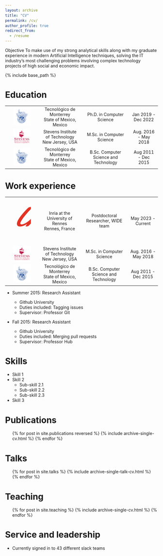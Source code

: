 ```yaml
---
layout: archive
title: "CV"
permalink: /cv/
author_profile: true
redirect_from:
  - /resume
---
```


Objective
To make use of my strong analytical skills along with my graduate experience in modern Artificial Intelligence techniques, solving the IT industry’s most challenging problems involving complex technology projects of high social and economic impact.

{% include base_path %}

Education
======
<table class="no_border">
    <tbody>
      <tr>
            <td><a href="https://tec.mx"><img src="/images/tec_logo.png"></a></td>
            <td><div>Tecnológico de Monterrey</div><div>State of Mexico, Mexico</div></td>
            <td>Ph.D. in Computer Science</td>
            <td>Jan 2019 - Dec 2022</td>
        </tr>
        <tr>
            <td><a href="https://www.stevens.edu/"><img src="/images/stevens_logo.png"></a></td>
            <td><div>Stevens Institute of Technology</div><div>New Jersey, USA</div></td>
            <td>M.Sc. in Computer Science</td>
            <td>Aug. 2016 - May 2018</td>
        </tr>
        <tr>
            <td><a href="https://tec.mx"><img src="/images/tec_logo.png"></a></td>
            <td><div>Tecnológico de Monterrey</div><div>State of Mexico, Mexico</div></td>
            <td>B.Sc. Computer Science and Technology</td>
            <td>Aug 2011 - Dec 2015</td>
        </tr>
    </tbody>
</table>

<style>
  .no_border, .no_border tr, .no_border td{
    border: none;
    text-align:center;
  }
  .no_border img{
    width: 60%;
    height:auto;
  }
</style>

Work experience
======
<table class="no_border">
    <tbody>
      <tr><td><a href="https://www.inria.fr/">
              <svg xmlns="http://www.w3.org/2000/svg" width="60%" height="60%">
                  <path d="M69.71,23.7c3.88-2.33,7.87-5.46,11.45-9.09c2.8-2.84-9.52-1.57-12.49,0.96c-3.19,2.73-6.47,5.74-9.47,9.25 C57.44,26.87,65.86,26.02,69.71,23.7z M295.05,87.63c2.19,1.31,2.09-5.53-2.32-8.28c-15.79-9.84-58.97,7.31-75.34,9.26 c-3.07,0.37-4.19-0.41-3.46-2.49c1.39-4.02,6.86-11.4,7.96-13.94c1.04-2.43,0.9-10.78-11.45-10.78 c-10.09,0-19.35,4.69-25.85,10.58c-6.2,5.29-18.21,15.75-25.6,15.75c-7.65,0,14.76-23.12,16-24.29 c3.33-3.13-7.17-2.35-11.59,1.01c-1.76,1.34-8.81,8.88-13.22,16.18c-12.75,8.81-25.44,10.86-19.4,3.53 c3.21-3.9,8.64-9.13,12.38-13.27c5.21-5.78,4.27-9.59-7.24-9.59c-15.41,0-17.04,1.34-25.74,11.53c-1.61,1.89-0.78,6.64,0.89,4.99 c10.43-10.32,10.2-9.48,24.01-9.48c-2.22,2.36-6.18,4.71-12.89,13.23c-5.98,7.6-2.07,13.74,6.43,13.74 c4.7,0,11.71-2.2,18.12-6.72c-0.77,3.96,0.82,6.79,6.87,6.79c7.01,0,15.01-4.17,21.64-8.8c-0.83,5.03,1.76,8.8,9.18,8.8 c5.71,0,12.35-2.24,19.21-8.19c-0.04,4.55,3.17,8.16,9.14,8.16C227.32,95.34,277.57,77.09,295.05,87.63z M188.32,88.83 c-9.54,0,9.56-21.8,22.01-21.8C217.78,67.03,197.52,88.83,188.32,88.83z M180.75,55.11c3.87-2.33,11.16-7.99,14.75-11.62 c2.8-2.84-9.52-1.58-12.49,0.96c-3.19,2.73-8.5,7.62-11.5,11.14C169.76,57.63,176.91,57.42,180.75,55.11z M105.44,78.33 c-3.74,3.65-11.91,9.76-19.06,9.76c-5.29,0,5.24-9.47,10.46-17.11c4.98-7.3,0.91-9.48-3.2-9.48c-10.18,0-20.12,7.15-26.86,12.17 c2.04-2.73,5.21-6.22,8.59-10.68c1.87-2.48-9.35-1.59-12.22,2.19c-0.92,1.2-1.92,2.54-3,3.97 c-9.74,11.71-24.45,19.61-31.68,19.61c-4.02,0-5.49-2.77-2.98-8.01c6.04-12.63,26.84-36.64,38.15-47.15 c5.13-4.81-10.29-2.85-13.83,0.7C34.13,50.07,18.36,67.67,13.91,81.36c-2.46,7.57-0.19,14.37,9.22,14.37 c7.72,0,16.28-3.83,23.55-8.37c-1.79,2.44-3.42,4.65-4.73,6.43c-2.05,2.78,8.35,1.76,10.54-1.04 c8.22-10.52,27.98-23.46,33.48-23.46c5.01,0-12.24,12.92-12.08,20.83c0.2,10.39,24.26,4.03,32.43-6.67 C107.59,81.81,106.59,77.21,105.44,78.33z" style="fill:#E23324"/>
                </svg></td>
            <td><div>Inria at the University of Rennes</div><div>Rennes, France</div></td>
            <td>Postdoctoral Researcher, WIDE team</td>
            <td>May 2023 - Current</td>
        </tr>
        <tr>
            <td><a href="https://www.stevens.edu/"><img src="/images/stevens_logo.png"></a></td>
            <td><div>Stevens Institute of Technology</div><div>New Jersey, USA</div></td>
            <td>M.Sc. in Computer Science</td>
            <td>Aug. 2016 - May 2018</td>
        </tr>
        <tr>
            <td><a href="https://tec.mx"><img src="/images/tec_logo.png"></a></td>
            <td><div>Tecnológico de Monterrey</div><div>State of Mexico, Mexico</div></td>
            <td>B.Sc. Computer Science and Technology</td>
            <td>Aug 2011 - Dec 2015</td>
        </tr>
    </tbody>
</table>

* Summer 2015: Research Assistant
  * Github University
  * Duties included: Tagging issues
  * Supervisor: Professor Git

* Fall 2015: Research Assistant
  * Github University
  * Duties included: Merging pull requests
  * Supervisor: Professor Hub
  
Skills
======
* Skill 1
* Skill 2
  * Sub-skill 2.1
  * Sub-skill 2.2
  * Sub-skill 2.3
* Skill 3

Publications
======
  <ul>{% for post in site.publications reversed %}
    {% include archive-single-cv.html %}
  {% endfor %}</ul>

Talks
======
  <ul>{% for post in site.talks %}
    {% include archive-single-talk-cv.html %}
  {% endfor %}</ul>

Teaching
======
  <ul>{% for post in site.teaching %}
    {% include archive-single-cv.html %}
  {% endfor %}</ul>

Service and leadership
======
* Currently signed in to 43 different slack teams
